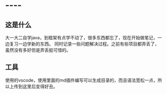 # ----
## 这是什么

大一大二自学java，到框架有点学不动了，很多东西都忘了，现在开始做笔记，一边复习一边学新的东西。
同时记录一些问题解决过程。之前有些项目都弄丢了，虽然没有多好但是弄丢挺可惜的。

## 工具
使用的vscode，使用里面的md插件编写可以生成目录的，而且语法宽松一点，所以上传到这里后变得好丑。


